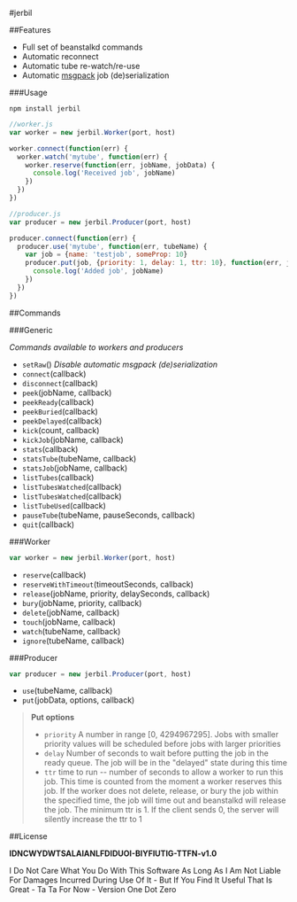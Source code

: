 #jerbil

##Features

+ Full set of beanstalkd commands
+ Automatic reconnect
+ Automatic tube re-watch/re-use
+ Automatic [msgpack](http://msgpack.org/) job (de)serialization

###Usage

`npm install jerbil`

```js
//worker.js
var worker = new jerbil.Worker(port, host)

worker.connect(function(err) {
  worker.watch('mytube', function(err) {
    worker.reserve(function(err, jobName, jobData) {
      console.log('Received job', jobName)
    })
  })
})
```

```js
//producer.js
var producer = new jerbil.Producer(port, host)

producer.connect(function(err) {
  producer.use('mytube', function(err, tubeName) {
    var job = {name: 'testjob', someProp: 10}
    producer.put(job, {priority: 1, delay: 1, ttr: 10}, function(err, jobName) {
      console.log('Added job', jobName)
    })
  })
})
```

##Commands

###Generic

*Commands available to workers and producers*

+ `setRaw`() *Disable automatic msgpack (de)serialization*
+ `connect`(callback)
+ `disconnect`(callback)
+ `peek`(jobName, callback)
+ `peekReady`(callback)
+ `peekBuried`(callback)
+ `peekDelayed`(callback)
+ `kick`(count, callback)
+ `kickJob`(jobName, callback)
+ `stats`(callback)
+ `statsTube`(tubeName, callback)
+ `statsJob`(jobName, callback)
+ `listTubes`(callback)
+ `listTubesWatched`(callback)
+ `listTubesWatched`(callback)
+ `listTubeUsed`(callback)
+ `pauseTube`(tubeName, pauseSeconds, callback)
+ `quit`(callback)

###Worker

```js
var worker = new jerbil.Worker(port, host)
```

+ `reserve`(callback)
+ `reserveWithTimeout`(timeoutSeconds, callback)
+ `release`(jobName, priority, delaySeconds, callback)
+ `bury`(jobName, priority, callback)
+ `delete`(jobName, callback)
+ `touch`(jobName, callback)
+ `watch`(tubeName, callback)
+ `ignore`(tubeName, callback)

###Producer

```js
var producer = new jerbil.Producer(port, host)
```

+ `use`(tubeName, callback)
+ `put`(jobData, options, callback)

> **Put options**
> + `priority` A number in range [0, 4294967295]. Jobs with smaller priority values will be scheduled before jobs with larger priorities
> + `delay` Number of seconds to wait before putting the job in the ready queue. The job will be in the "delayed" state during this time
> + `ttr` time to run -- number of seconds to allow a worker to run this job. This time is counted from the moment a worker reserves this job. If the worker does not delete, release, or bury the job within the specified time, the job will time out and beanstalkd will release the job. The minimum ttr is 1. If the client sends 0, the server will silently increase the ttr to 1

##License

**IDNCWYDWTSALAIANLFDIDUOI-BIYFIUTIG-TTFN-v1.0**

I Do Not Care What You Do With This Software As Long As I Am Not Liable For Damages Incurred During Use Of It - But If You Find It Useful That Is Great - Ta Ta For Now - Version One Dot Zero


